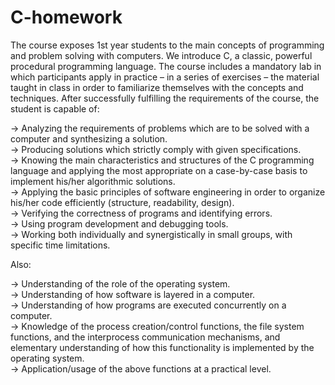 # C-homework


The course exposes 1st year students to the main concepts of programming and problem solving with computers. We introduce C, a classic, powerful procedural programming language. The course includes a mandatory lab in which participants apply in practice – in a series of exercises – the material taught in class in order to familiarize themselves with the concepts and techniques.
After successfully fulfilling the requirements of the course, the student is capable of:

->  Analyzing the requirements of problems which are to be solved with a computer and synthesizing a solution. <br>
->  Producing solutions which strictly comply with given specifications. <br>
->  Knowing the main characteristics and structures of the C programming language and applying the most appropriate on a case-by-case basis to implement his/her algorithmic solutions. <br>
->  Applying the basic principles of software engineering in order to organize his/her code efficiently (structure, readability, design). <br>
->  Verifying the correctness of programs and identifying errors.<br>
->  Using program development and debugging tools.<br>
->  Working both individually and synergistically in small groups, with specific time limitations.<br>

Also: 


->  Understanding of the role of the operating system.<br>
->  Understanding of how software is layered in a computer.<br>
->  Understanding of how programs are executed concurrently on a computer.<br>
->  Knowledge of the process creation/control functions, the file system functions, and the interprocess communication mechanisms, and elementary understanding of how this functionality is implemented by the operating system.<br>
->  Application/usage of the above functions at a practical level.<br>

